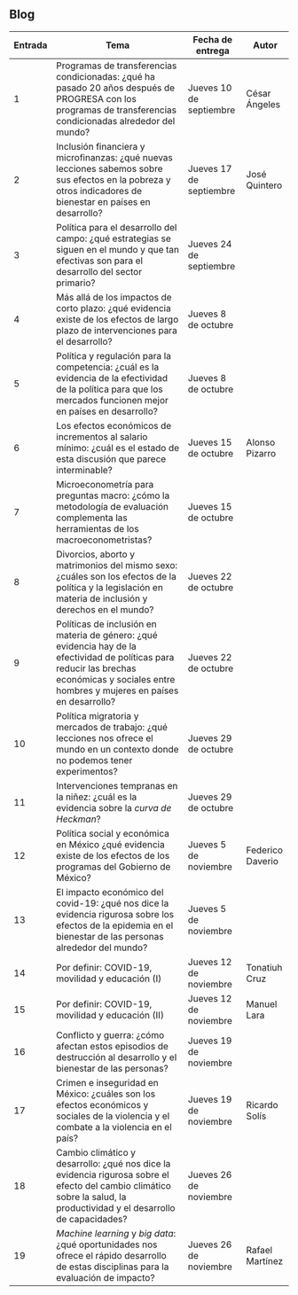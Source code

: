 ## Blog
  
  | **Entrada** | **Tema** | **Fecha de entrega** | **Autor** |
  | --- | --- | --- | --- |
  | 1 | Programas de transferencias condicionadas: ¿qué ha pasado 20 años después de PROGRESA con los programas de transferencias condicionadas alrededor del mundo? | Jueves 10 de septiembre | César Ángeles |
  | 2 | Inclusión financiera y microfinanzas: ¿qué nuevas lecciones sabemos sobre sus efectos en la pobreza y otros indicadores de bienestar en países en desarrollo? | Jueves 17 de septiembre | José Quintero |
  | 3 | Política para el desarrollo del campo: ¿qué estrategias se siguen en el mundo y que tan efectivas son para el desarrollo del sector primario? | Jueves 24 de septiembre | |
  | 4 | Más allá de los impactos de corto plazo: ¿qué evidencia existe de los efectos de largo plazo de intervenciones para el desarrollo? | Jueves 8 de octubre | |
  | 5| Política y regulación para la competencia: ¿cuál es la evidencia de la efectividad de la política para que los mercados funcionen mejor en países en desarrollo? | Jueves 8 de octubre | |
  |  6| Los efectos económicos de incrementos al salario mínimo: ¿cuál es el estado de esta discusión que parece interminable? | Jueves 15 de octubre | Alonso Pizarro |
  | 7| Microeconometría para preguntas macro: ¿cómo la metodología de evaluación complementa las herramientas de los macroeconometristas? | Jueves 15 de octubre | |
  |  8| Divorcios, aborto y matrimonios del mismo sexo: ¿cuáles son los efectos de la política y la legislación en materia de inclusión y derechos en el mundo? | Jueves 22 de octubre | |
  | 9| Políticas de inclusión en materia de género: ¿qué evidencia hay de la efectividad de políticas para reducir las brechas económicas y sociales entre hombres y mujeres en países en desarrollo? | Jueves 22 de octubre | |
  |  10| Política migratoria y mercados de trabajo: ¿qué lecciones nos ofrece el mundo en un contexto donde no podemos tener experimentos? | Jueves 29 de octubre | |
  | 11| Intervenciones tempranas en la niñez: ¿cuál es la evidencia sobre la *curva de Heckman*? | Jueves 29 de octubre | |
  |  12| Política social y económica en México ¿qué evidencia existe de los efectos de los programas del Gobierno de México? | Jueves 5 de noviembre | Federico Daverio |
  |  13| El impacto económico del covid-19: ¿qué nos dice la evidencia rigurosa sobre los efectos de la epidemia en el bienestar de las personas alrededor del mundo? | Jueves 5 de noviembre | |
  | 14| Por definir: COVID-19, movilidad y educación (I) | Jueves 12 de noviembre | Tonatiuh Cruz |
  | 15| Por definir: COVID-19, movilidad y educación (II) | Jueves 12 de noviembre | Manuel Lara |
  | 16 | Conflicto y guerra: ¿cómo afectan estos episodios de destrucción al desarrollo y el bienestar de las personas? | Jueves 19 de noviembre | |
  | 17 | Crimen e inseguridad en México: ¿cuáles son los efectos económicos y sociales de la violencia y el combate a la violencia en el país? | Jueves 19 de noviembre | Ricardo Solís |
| 18 | Cambio climático y desarrollo: ¿qué nos dice la evidencia rigurosa sobre el efecto del cambio climático sobre la salud, la productividad y el desarrollo de capacidades? | Jueves 26 de noviembre | |
| 19 | _Machine learning_ y _big data_: ¿qué oportunidades nos ofrece el rápido desarrollo de estas disciplinas para la evaluación de impacto? | Jueves 26 de noviembre | Rafael Martínez |